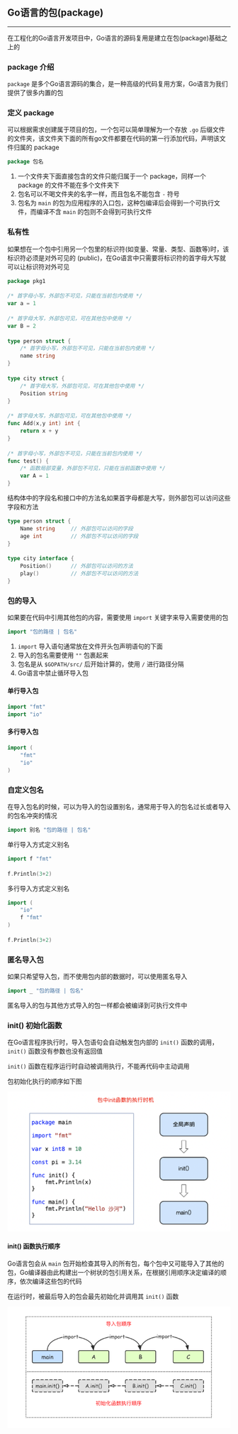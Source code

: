 ## Go语言的包(package)

---

在工程化的Go语言开发项目中，Go语言的源码复用是建立在包(package)基础之上的

### package 介绍

`package` 是多个Go语言源码的集合，是一种高级的代码复用方案，Go语言为我们提供了很多内置的包

### 定义 package

可以根据需求创建属于项目的包，一个包可以简单理解为一个存放 `.go` 后缀文件的文件夹，该文件夹下面的所有go文件都要在代码的第一行添加代码，声明该文件归属的 package

```go
package 包名
```

1. 一个文件夹下面直接包含的文件只能归属于一个 package，同样一个 package 的文件不能在多个文件夹下
2. 包名可以不喝文件夹的名字一样，而且包名不能包含 `-` 符号
3. 包名为 `main` 的包为应用程序的入口包，这种包编译后会得到一个可执行文件，而编译不含 `main` 的包则不会得到可执行文件

### 私有性

如果想在一个包中引用另一个包里的标识符(如变量、常量、类型、函数等)时，该标识符必须是对外可见的 (public)，在Go语言中只需要将标识符的首字母大写就可以让标识符对外可见

```go
package pkg1

/* 首字母小写，外部包不可见，只能在当前包内使用 */
var a = 1

/* 首字母大写，外部包可见，可在其他包中使用 */
var B = 2

type person struct {
    /* 首字母小写，外部包不可见，只能在当前包内使用 */
    name string
}

type city struct {
    /* 首字母大写，外部包可见，可在其他包中使用 */
    Position string
}

/* 首字母大写，外部包可见，可在其他包中使用 */
func Add(x,y int) int {
    return x + y
}

/* 首字母小写，外部包不可见，只能在当前包内使用 */
func test() {
    /* 函数局部变量，外部包不可见，只能在当前函数中使用 */
    var A = 1
}
```

结构体中的字段名和接口中的方法名如果首字母都是大写，则外部包可以访问这些字段和方法

```go
type person struct {
    Name string     // 外部包可以访问的字段
    age int         // 外部包不可以访问的字段
}

type city interface {
    Position()      // 外部包可以访问的方法
    play()          // 外部包不可以访问的方法
}
```

### 包的导入

如果要在代码中引用其他包的内容，需要使用 `import` 关键字来导入需要使用的包

```go
import "包的路径 | 包名"
```

1. `import` 导入语句通常放在文件开头包声明语句的下面
2. 导入的包名需要使用 `""` 包裹起来
3. 包名是从 `$GOPATH/src/` 后开始计算的，使用 `/` 进行路径分隔
4. Go语言中禁止循环导入包

#### 单行导入包

```go
import "fmt"
import "io"
```

#### 多行导入包

```go
import (
    "fmt"
    "io"
)
```

### 自定义包名

在导入包名的时候，可以为导入的包设置别名，通常用于导入的包名过长或者导入的包名冲突的情况

```go
import 别名 "包的路径 | 包名"
```

单行导入方式定义别名

```go
import f "fmt"

f.Println(3+2)
```

多行导入方式定义别名

```go
import (
    "io"
    f "fmt"
)

f.Println(3+2)
```

### 匿名导入包

如果只希望导入包，而不使用包内部的数据时，可以使用匿名导入

```go
import _ "包的路径 | 包名"
```

匿名导入的包与其他方式导入的包一样都会被编译到可执行文件中

### init() 初始化函数

在Go语言程序执行时，导入包语句会自动触发包内部的 `init()` 函数的调用，`init()` 函数没有参数也没有返回值

`init()` 函数在程序运行时自动被调用执行，不能再代码中主动调用

包初始化执行的顺序如下图

![](../../images/golang/package/init01.png)

#### init() 函数执行顺序

Go语言包会从 `main` 包开始检查其导入的所有包，每个包中又可能导入了其他的包，Go编译器由此构建出一个树状的包引用关系，在根据引用顺序决定编译的顺序，依次编译这些包的代码

在运行时，被最后导入的包会最先初始化并调用其 `init()` 函数

![](../../images/golang/package/init02.png)